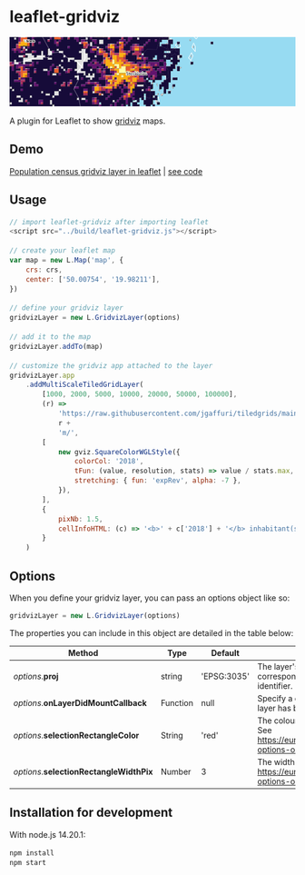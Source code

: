 # leaflet-gridviz

<div>
    <a href="https://eurostat.github.io/leaflet-gridviz/examples/demo.html" target="_blank">
        <img src='./preview.png'>
    </a>
</div>

A plugin for Leaflet to show [gridviz](https://github.com/eurostat/gridviz) maps.

## Demo

[Population census gridviz layer in leaflet](https://eurostat.github.io/leaflet-gridviz/examples/demo.html) | [see code](./examples/demo.html)

## Usage

```JavaScript
// import leaflet-gridviz after importing leaflet
<script src="../build/leaflet-gridviz.js"></script>

// create your leaflet map
var map = new L.Map('map', {
    crs: crs,
    center: ['50.00754', '19.98211'],
})

// define your gridviz layer
gridvizLayer = new L.GridvizLayer(options)

// add it to the map
gridvizLayer.addTo(map)

// customize the gridviz app attached to the layer
gridvizLayer.app
    .addMultiScaleTiledGridLayer(
        [1000, 2000, 5000, 10000, 20000, 50000, 100000],
        (r) =>
            'https://raw.githubusercontent.com/jgaffuri/tiledgrids/main/data/europe/population/' +
            r +
            'm/',
        [
            new gviz.SquareColorWGLStyle({
                colorCol: '2018',
                tFun: (value, resolution, stats) => value / stats.max,
                stretching: { fun: 'expRev', alpha: -7 },
            }),
        ],
        {
            pixNb: 1.5,
            cellInfoHTML: (c) => '<b>' + c['2018'] + '</b> inhabitant(s)',
        }
    )

```

## Options
When you define your gridviz layer, you can pass an options object like so:

```JavaScript
gridvizLayer = new L.GridvizLayer(options)
```

The properties you can include in this object are detailed in the table below:

| Method             | Type   | Default     | Description                                                                                     |
| ------------------ | ------ | ----------- | ----------------------------------------------------------------------------------------------- |
| _options_.**proj** | string | 'EPSG:3035' | The layer's projection. When using proj4leaflet, this corresponds with the proj4.defs() projection definition identifier.                                                                            |
| _options_.**onLayerDidMountCallback** | Function | null | Specify a custom callback that is executed when the layer has been added to the map. |
| _options_.**selectionRectangleColor** | String | 'red' | The colour of the outline when a cell is highlighted. See https://eurostat.github.io/gridviz/docs/reference#app-options-object |
| _options_.**selectionRectangleWidthPix** | Number | 3 | The width of the outline when a cell is highlighted. See https://eurostat.github.io/gridviz/docs/reference#app-options-object |




## Installation for development

With node.js 14.20.1:

`npm install`  
`npm start`
